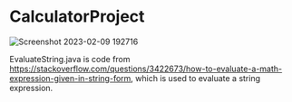 # CalculatorProject

![Screenshot 2023-02-09 192716](https://user-images.githubusercontent.com/97625601/217958405-6648d44a-275c-45f3-951d-904426db2a2b.png)


EvaluateString.java is code from https://stackoverflow.com/questions/3422673/how-to-evaluate-a-math-expression-given-in-string-form, which is used to evaluate a string expression.
